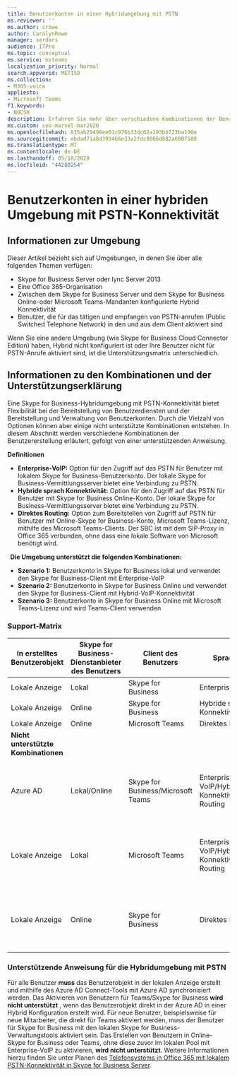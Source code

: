 ```yaml
---
title: Benutzerkonten in einer Hybridumgebung mit PSTN
ms.reviewer: ''
ms.author: crowe
author: CarolynRowe
manager: serdars
audience: ITPro
ms.topic: conceptual
ms.service: msteams
localization_priority: Normal
search.appverid: MET150
ms.collection:
- M365-voice
appliesto:
- Microsoft Teams
f1.keywords:
- NOCSH
description: Erfahren Sie mehr über verschiedene Kombinationen der Benutzererstellung und welche Kombinationen unterstützt oder nicht unterstützt werden.
ms.custom: seo-marvel-mar2020
ms.openlocfilehash: 635ab29498ee01c976b33dc62a193bb723ba190e
ms.sourcegitcommit: ebdad71a8d393466e33a2fdc8606d882a6007588
ms.translationtype: MT
ms.contentlocale: de-DE
ms.lasthandoff: 05/18/2020
ms.locfileid: "44280254"
---
```

# <a name="user-accounts-in-a-hybrid-environment-with-pstn-connectivity"></a>Benutzerkonten in einer hybriden Umgebung mit PSTN-Konnektivität

## <a name="about-the-environment"></a>Informationen zur Umgebung

Dieser Artikel bezieht sich auf Umgebungen, in denen Sie über alle folgenden Themen verfügen: 
 
- Skype for Business Server oder lync Server 2013 
- Eine Office 365-Organisation 
- Zwischen dem Skype for Business Server und dem Skype for Business Online-oder Microsoft Teams-Mandanten konfigurierte Hybrid Konnektivität 
- Benutzer, die für das tätigen und empfangen von PSTN-anrufen (Public Switched Telephone Network) in den und aus dem Client aktiviert sind

 
Wenn Sie eine andere Umgebung (wie Skype for Business Cloud Connector Edition) haben, Hybrid nicht konfiguriert ist oder Ihre Benutzer nicht für PSTN-Anrufe aktiviert sind, ist die Unterstützungsmatrix unterschiedlich.  

## <a name="about-the-combinations-and-the-supportability-statement"></a>Informationen zu den Kombinationen und der Unterstützungserklärung  

Eine Skype for Business-Hybridumgebung mit PSTN-Konnektivität bietet Flexibilität bei der Bereitstellung von Benutzerdiensten und der Bereitstellung und Verwaltung von Benutzerkonten. Durch die Vielzahl von Optionen können aber einige nicht unterstützte Kombinationen entstehen. In diesem Abschnitt werden verschiedene Kombinationen der Benutzererstellung erläutert, gefolgt von einer unterstützenden Anweisung.


**Definitionen**   
- **Enterprise-VoIP:** Option für den Zugriff auf das PSTN für Benutzer mit lokalem Skype for Business-Benutzerkonto. Der lokale Skype for Business-Vermittlungsserver bietet eine Verbindung zu PSTN.  
- **Hybride sprach Konnektivität:** Option für den Zugriff auf das PSTN für Benutzer mit Skype for Business Online-Konto. Der lokale Skype for Business-Vermittlungsserver bietet eine Verbindung zu PSTN. 
- **Direktes Routing:** Option zum Bereitstellen von Zugriff auf PSTN für Benutzer mit Online-Skype for Business-Konto, Microsoft Teams-Lizenz, mithilfe des Microsoft Teams-Clients. Der SBC ist mit dem SIP-Proxy in Office 365 verbunden, ohne dass eine lokale Software von Microsoft benötigt wird.

  
**Die Umgebung unterstützt die folgenden Kombinationen:**
- **Szenario 1:** Benutzerkonto in Skype for Business lokal und verwendet den Skype for Business-Client mit Enterprise-VoIP
- **Szenario 2:** Benutzerkonto in Skype for Business Online und verwendet den Skype for Business-Client mit Hybrid-VoIP-Konnektivität
- **Szenario 3:** Benutzerkonto in Skype for Business Online mit Microsoft Teams-Lizenz und wird Teams-Client verwenden
 
### <a name="supportability-matrix"></a>Support-Matrix


|**In erstelltes Benutzerobjekt**  |**Skype for Business-Dienstanbieter des Benutzers**|**Client des Benutzers**|**Sprachoption**|**Unterstützt**|
| ------------ | --------- | --------- | --------- | -------- |
|Lokale Anzeige| Lokal |Skype for Business   | Enterprise Voice   |Ja|
|Lokale Anzeige|Online| Skype for Business  | Hybride sprach Konnektivität   |Ja |
|Lokale Anzeige|Online |Microsoft Teams |Direktes Routing  |Ja |
|**Nicht unterstützte Kombinationen**    | |         |         |      |
|Azure AD| Lokal/Online | Skype for Business/Microsoft Teams|Enterprise-VoIP/Hybrid-VoIP-Konnektivität/Direktes Routing  |Nein, das Benutzerobjekt muss zuerst in der lokalen Anzeige erstellt werden. |
|Lokale Anzeige  |Lokal| Microsoft Teams| Enterprise-VoIP/Hybrid-VoIP-Konnektivität/Direktes Routing   |Nein, Microsoft Teams-Client wird für lokale Skype for Business nicht unterstützt |     
|Lokale Anzeige  |Online |Skype for Business  | Direktes Routing  |Nein, das direkte Routing wird mit dem Skype for Business-Client nicht unterstützt.  |


### <a name="supportability-statement-for-the-hybrid-environment-with-pstn"></a>Unterstützende Anweisung für die Hybridumgebung mit PSTN

Für alle Benutzer **muss** das Benutzerobjekt in der lokalen Anzeige erstellt und mithilfe des Azure AD Connect-Tools mit Azure AD synchronisiert werden. Das Aktivieren von Benutzern für Teams/Skype for Business **wird nicht unterstützt** , wenn das Benutzerobjekt direkt in der Azure AD in einer Hybrid Konfiguration erstellt wird. Für neue Benutzer, beispielsweise für neue Mitarbeiter, die direkt für Teams aktiviert werden, muss der Benutzer für Skype for Business mit den lokalen Skype for Business-Verwaltungstools aktiviert sein. Das Erstellen von Benutzern in Online-Skype for Business oder Teams, ohne diese zuvor im lokalen Pool mit Enterprise-VoIP zu aktivieren, **wird nicht unterstützt**. Weitere Informationen hierzu finden Sie unter Planen des [Telefonsystems in Office 365 mit lokalem PSTN-Konnektivität in Skype for Business Server](https://docs.microsoft.com/skypeforbusiness/skype-for-business-hybrid-solutions/plan-your-phone-system-cloud-pbx-solution/plan-phone-system-with-on-premises-pstn-connectivity).
